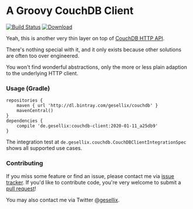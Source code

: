 # A Groovy CouchDB Client

[![Build Status](https://travis-ci.org/gesellix/couchdb-client.svg?branch=master)](https://travis-ci.org/gesellix/couchdb-client)
[ ![Download](https://api.bintray.com/packages/gesellix/couchdb/couchdb-client/images/download.svg) ](https://bintray.com/gesellix/couchdb/couchdb-client/_latestVersion)

Yeah, this is another very thin layer on top of [CouchDB HTTP API](http://docs.couchdb.org/en/1.6.1/intro/api.html).

There's nothing special with it, and it only exists because other solutions are often too over engineered.

You won't find wonderful abstractions, only the more or less plain adaption to the underlying HTTP client.

### Usage (Gradle)

````
repositories {
    maven { url 'http://dl.bintray.com/gesellix/couchdb' }
    mavenCentral()
}
dependencies {
    compile 'de.gesellix:couchdb-client:2020-01-11_a25db9'
}
````

The integration test at `de.gesellix.couchdb.CouchDBClientIntegrationSpec` shows all supported use cases.

### Contributing

If you miss some feature or find an issue, please contact me via [issue tracker](https://github.com/gesellix/couchdb-client/issues).
If you'd like to contribute code, you're very welcome to submit a [pull request](https://github.com/gesellix/couchdb-client/pulls)!

You may also contact me via Twitter [@gesellix](https://twitter.com/gesellix).
